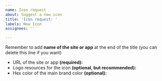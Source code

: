 ```yaml
---
name: Icon request
about: Suggest a new icon
title: 'Icon request: '
labels: New Icon
assignees: ''

---
```


Remember to add **name of the site or app** at the end of the title (you can delete this line if you want)

- URL of the site or app **(required):** 
- Logo resources for the icon **(optional, but recommended):** 
- Hex color of the main brand color **(optional):**
